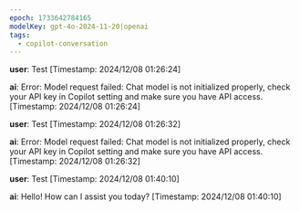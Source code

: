 ```yaml
---
epoch: 1733642784165
modelKey: gpt-4o-2024-11-20|openai
tags:
  - copilot-conversation
---
```


**user**: Test
[Timestamp: 2024/12/08 01:26:24]

**ai**: Error: Model request failed: Chat model is not initialized properly, check your API key in Copilot setting and make sure you have API access.
[Timestamp: 2024/12/08 01:26:24]

**user**: Test
[Timestamp: 2024/12/08 01:26:32]

**ai**: Error: Model request failed: Chat model is not initialized properly, check your API key in Copilot setting and make sure you have API access.
[Timestamp: 2024/12/08 01:26:32]

**user**: Test
[Timestamp: 2024/12/08 01:40:10]

**ai**: Hello! How can I assist you today?
[Timestamp: 2024/12/08 01:40:10]